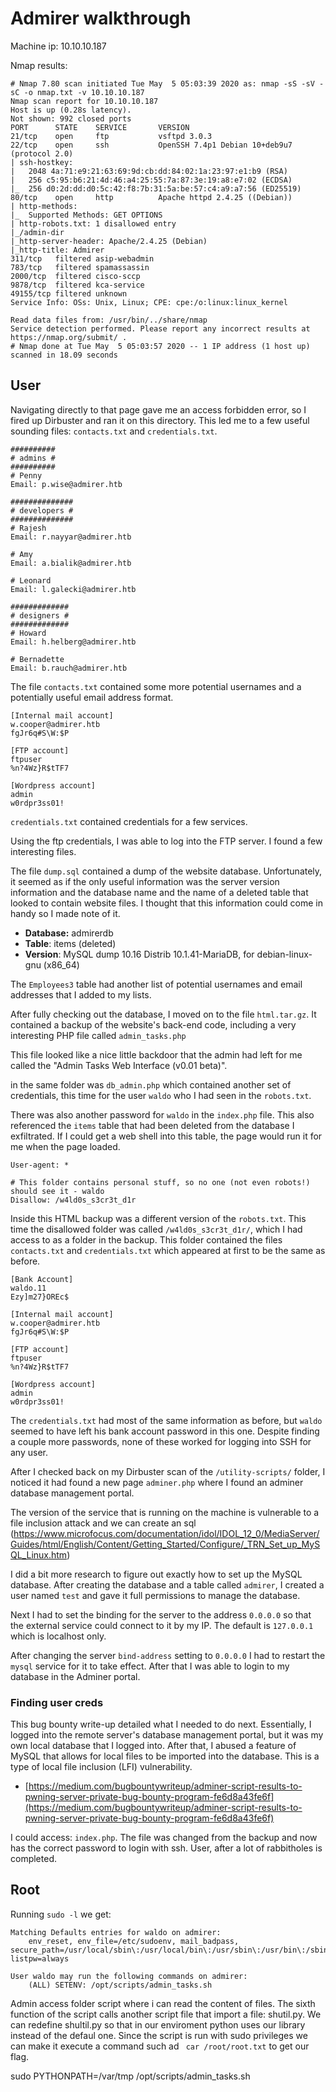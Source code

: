 # Admirer walkthrough

Machine ip: 10.10.10.187

Nmap results:

```
# Nmap 7.80 scan initiated Tue May  5 05:03:39 2020 as: nmap -sS -sV -sC -o nmap.txt -v 10.10.10.187
Nmap scan report for 10.10.10.187
Host is up (0.28s latency).
Not shown: 992 closed ports
PORT      STATE    SERVICE       VERSION
21/tcp    open     ftp           vsftpd 3.0.3
22/tcp    open     ssh           OpenSSH 7.4p1 Debian 10+deb9u7 (protocol 2.0)
| ssh-hostkey:
|   2048 4a:71:e9:21:63:69:9d:cb:dd:84:02:1a:23:97:e1:b9 (RSA)
|   256 c5:95:b6:21:4d:46:a4:25:55:7a:87:3e:19:a8:e7:02 (ECDSA)
|_  256 d0:2d:dd:d0:5c:42:f8:7b:31:5a:be:57:c4:a9:a7:56 (ED25519)
80/tcp    open     http          Apache httpd 2.4.25 ((Debian))
| http-methods:
|_  Supported Methods: GET OPTIONS
| http-robots.txt: 1 disallowed entry
|_/admin-dir
|_http-server-header: Apache/2.4.25 (Debian)
|_http-title: Admirer
311/tcp   filtered asip-webadmin
783/tcp   filtered spamassassin
2000/tcp  filtered cisco-sccp
9878/tcp  filtered kca-service
49155/tcp filtered unknown
Service Info: OSs: Unix, Linux; CPE: cpe:/o:linux:linux_kernel

Read data files from: /usr/bin/../share/nmap
Service detection performed. Please report any incorrect results at https://nmap.org/submit/ .
# Nmap done at Tue May  5 05:03:57 2020 -- 1 IP address (1 host up) scanned in 18.09 seconds

```

## User

Navigating directly to that page gave me an access forbidden error, so I fired up Dirbuster and ran it on this directory.  This led me to a few useful sounding files: `contacts.txt` and `credentials.txt`.

```text
##########
# admins #
##########
# Penny
Email: p.wise@admirer.htb

##############
# developers #
##############
# Rajesh
Email: r.nayyar@admirer.htb

# Amy
Email: a.bialik@admirer.htb

# Leonard
Email: l.galecki@admirer.htb

#############
# designers #
#############
# Howard
Email: h.helberg@admirer.htb

# Bernadette
Email: b.rauch@admirer.htb
```

The file `contacts.txt` contained some more potential usernames and a potentially useful email address format.

```text
[Internal mail account]
w.cooper@admirer.htb
fgJr6q#S\W:$P

[FTP account]
ftpuser
%n?4Wz}R$tTF7

[Wordpress account]
admin
w0rdpr3ss01!
```

`credentials.txt` contained credentials for a few services.  


Using the ftp credentials, I was able to log into the FTP server.  I found a few interesting files.

The file `dump.sql` contained a dump of the website database. Unfortunately,  it seemed as if the only useful information was the server version information and the database name and the name of a deleted table that looked to contain website files. I thought that this information could come in handy so I made note of it.

* **Database:** admirerdb
* **Table**: items \(deleted\)
* **Version**: MySQL dump 10.16 Distrib 10.1.41-MariaDB, for debian-linux-gnu \(x86\_64\)

The `Employees3` table had another list of potential usernames and email addresses that I added to my lists.


After fully checking out the database, I moved on to the file `html.tar.gz`. It contained a backup of the website's back-end code, including a very interesting PHP file called `admin_tasks.php`

This file looked like a nice little backdoor that the admin had left for me called the "Admin Tasks Web Interface \(v0.01 beta\)".

in the same folder was `db_admin.php` which contained another set of credentials, this time for the user `waldo` who I had seen in the `robots.txt`.

There was also another password for `waldo` in the `index.php` file.  This also referenced the `items` table that had been deleted from the database I exfiltrated.  If I could get a web shell into this table, the page would run it for me when the page loaded.

```text
User-agent: *

# This folder contains personal stuff, so no one (not even robots!) should see it - waldo
Disallow: /w4ld0s_s3cr3t_d1r
```

Inside this HTML backup was a different version of the `robots.txt`.  This time the disallowed folder was called `/w4ld0s_s3cr3t_d1r/`, which I had access to as a folder in the backup. This folder contained the files `contacts.txt` and `credentials.txt` which appeared at first to be the same as before.

```text
[Bank Account]
waldo.11
Ezy]m27}OREc$

[Internal mail account]
w.cooper@admirer.htb
fgJr6q#S\W:$P

[FTP account]
ftpuser
%n?4Wz}R$tTF7

[Wordpress account]
admin
w0rdpr3ss01!
```

The `credentials.txt` had most of the same information as before, but `waldo` seemed to have left his bank account password in this one.  Despite finding a couple more passwords, none of these worked for logging into SSH for any user.

After I checked back on my Dirbuster scan of the `/utility-scripts/` folder, I noticed it had found a new page `adminer.php` where I found an adminer database management portal.

The version of the service that is running on the machine is vulnerable to a file inclusion attack and we can create an sql (https://www.microfocus.com/documentation/idol/IDOL_12_0/MediaServer/Guides/html/English/Content/Getting_Started/Configure/_TRN_Set_up_MySQL_Linux.htm)


I did a bit more research to figure out exactly how to set up the MySQL database.
After creating the database and a table called `admirer`, I created a user named `test` and gave it full permissions to manage the database.  

Next I had to set the binding for the server to the address `0.0.0.0` so that the external service could connect to it by my IP.  The default is `127.0.0.1` which is localhost only.


After changing the server `bind-address` setting to `0.0.0.0` I had to restart the `mysql` service for it to take effect. After that I was able to login to my database in the Adminer portal.

### Finding user creds

This bug bounty write-up detailed what I needed to do next. Essentially, I logged into the remote server's database management portal, but it was my own local database that I logged into.  After that, I abused a feature of MySQL that allows for local files to be imported into the database.  This is a type of local file inclusion \(LFI\) vulnerability.  

* [https://medium.com/bugbountywriteup/adminer-script-results-to-pwning-server-private-bug-bounty-program-fe6d8a43fe6f](https://medium.com/bugbountywriteup/adminer-script-results-to-pwning-server-private-bug-bounty-program-fe6d8a43fe6f)

I could access: `index.php`. The file was changed from the backup and now has the correct password to login with ssh. User, after a lot of rabbitholes is completed.

## Root

Running ```sudo -l``` we get:
```
Matching Defaults entries for waldo on admirer:
    env_reset, env_file=/etc/sudoenv, mail_badpass, secure_path=/usr/local/sbin\:/usr/local/bin\:/usr/sbin\:/usr/bin\:/sbin\:/bin, listpw=always

User waldo may run the following commands on admirer:
    (ALL) SETENV: /opt/scripts/admin_tasks.sh
```

Admin access folder script where i can read the content of files.
The sixth function of the script calls another script file that import a file: shutil.py.
We can redefine shultil.py so that in our enviroment python uses our library instead of the defaul one.
Since the script is run with sudo privileges we can make it execute a command such ad ``` car /root/root.txt``` to get our flag.

sudo PYTHONPATH=/var/tmp /opt/scripts/admin_tasks.sh
